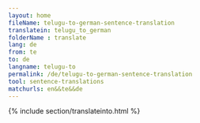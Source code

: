 ```yaml
---
layout: home
fileName: telugu-to-german-sentence-translation
translatein: telugu_to_german
folderName : translate
lang: de
from: te
to: de
langname: telugu-to
permalink: /de/telugu-to-german-sentence-translation
tool: sentence-translations
matchurls: en&&te&&de
---
```

{% include section/translateinto.html %}
